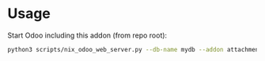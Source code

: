 # Usage

Start Odoo including this addon (from repo root):

```bash
python3 scripts/nix_odoo_web_server.py --db-name mydb --addon attachment_logging
```
